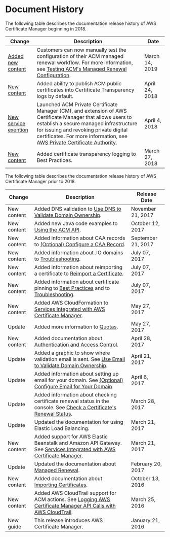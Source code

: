 # Document History<a name="dochistory"></a>

The following table describes the documentation release history of AWS Certificate Manager beginning in 2018\.

| Change | Description | Date | 
| --- |--- |--- |
| [Added new content](#dochistory) | Customers can now manually test the configuration of their ACM managed renewal workflow\. For more information, see [Testing ACM's Managed Renewal Configuration](https://docs.aws.amazon.com/acm/latest/userguide/manual-renewal.html)\. | March 14, 2019 | 
| [New content](#dochistory) | Added ability to publish ACM public certificates into Certificate Transparency logs by default\. | April 24, 2018 | 
| [New service exention](#dochistory) | Launched ACM Private Certificate Manager \(CM\), and extension of AWS Certificate Manager that allows users to establish a secure managed infrastructure for issuing and revoking private digital certificates\. For more information, see [AWS Private Certificate Authority](https://docs.aws.amazon.com/acm-pca/latest/userguide/PcaWelcome.html)\. | April 4, 2018 | 
| [New content](#dochistory) | Added certificate transparency logging to Best Practices\. | March 27, 2018 | 

The following table describes the documentation release history of AWS Certificate Manager prior to 2018\.


| Change | Description | Release Date | 
| --- | --- | --- | 
| New content | Added DNS validation to [Use DNS to Validate Domain Ownership](gs-acm-validate-dns.md)\.  | November 21, 2017 | 
| New content | Added new Java code examples to [Using the ACM API](sdk.md)\.  | October 12, 2017 | 
| New content | Added information about CAA records to [\(Optional\) Configure a CAA Record](setup-caa.md)\.  | September 21, 2017 | 
| New content | Added information about \.IO domains to [Troubleshooting](troubleshooting.md)\.  | July 07, 2017 | 
| New content | Added information about reimporting a certificate to [Reimport a Certificate](import-reimport.md)\.  | July 07, 2017 | 
| New content | Added information about certificate pinning to [Best Practices](acm-bestpractices.md) and to [Troubleshooting](troubleshooting.md)\.  | July 07, 2017 | 
| New content | Added AWS CloudFormation to [Services Integrated with AWS Certificate Manager](acm-services.md)\.  | May 27, 2017 | 
| Update | Added more information to [Quotas](acm-limits.md)\.  | May 27, 2017 | 
| New content | Added documentation about [Authentication and Access Control](authen-toplevel.md)\.  | April 28, 2017 | 
| Update | Added a graphic to show where validation email is sent\. See [Use Email to Validate Domain Ownership](gs-acm-validate-email.md)\.  | April 21, 2017 | 
| Update | Added information about setting up email for your domain\. See [\(Optional\) Configure Email for Your Domain](setup-email.md)\.  | April 6, 2017 | 
| Update | Added information about checking certificate renewal status in the console\. See [Check a Certificate's Renewal Status](check-certificate-renewal-status.md)\.  | March 28, 2017 | 
| Update | Updated the documentation for using Elastic Load Balancing\. | March 21, 2017 | 
| New content | Added support for AWS Elastic Beanstalk and Amazon API Gateway\. See [Services Integrated with AWS Certificate Manager](acm-services.md)\. | March 21, 2017 | 
| Update | Updated the documentation about [Managed Renewal](managed-renewal.md)\. | February 20, 2017 | 
|  New content  |  Added documentation about [Importing Certificates](import-certificate.md)\.  |  October 13, 2016  | 
|  New content  |  Added AWS CloudTrail support for ACM actions\. See [Logging AWS Certificate Manager API Calls with AWS CloudTrail](ct-acm.md)\.  |  March 25, 2016  | 
|  New guide  |  This release introduces AWS Certificate Manager\.  |  January 21, 2016  | 